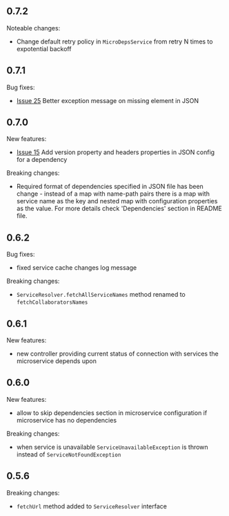 0.7.2
-----
Noteable changes:
* Change default retry policy in `MicroDepsService` from retry N times to expotential backoff

0.7.1
-----
Bug fixes:
* [Issue 25](https://github.com/4finance/micro-deps/issues/25) Better exception message on missing element in JSON

0.7.0
-----
New features:
* [Issue 15](https://github.com/4finance/micro-deps/issues/15) Add version property and headers properties in JSON config for a dependency

Breaking changes:
* Required format of dependencies specified in JSON file has been change - instead of a map with name-path pairs there is a map with service name as the key and nested map with configuration properties as the value. For more details check 'Dependencies' section in README file.

0.6.2
-----
Bug fixes:
- fixed service cache changes log message

Breaking changes:
* `ServiceResolver.fetchAllServiceNames` method renamed to `fetchCollaboratorsNames`

0.6.1
-----
New features:
* new controller providing current status of connection with services the microservice depends upon

0.6.0
-----
New features:
* allow to skip dependencies section in microservice configuration if microservice has no dependencies

Breaking changes:
* when service is unavailable `ServiceUnavailableException` is thrown instead of `ServiceNotFoundException`

0.5.6
------
Breaking changes:
* `fetchUrl` method added to `ServiceResolver` interface